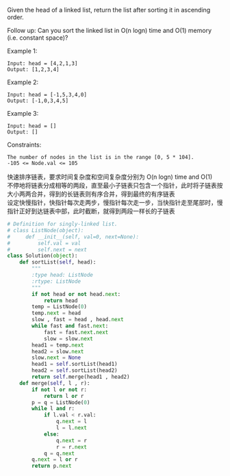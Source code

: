 Given the head of a linked list, return the list after sorting it in ascending order.

Follow up: Can you sort the linked list in O(n logn) time and O(1) memory (i.e. constant space)?

 

Example 1:
```
Input: head = [4,2,1,3]
Output: [1,2,3,4]
```
Example 2:
```
Input: head = [-1,5,3,4,0]
Output: [-1,0,3,4,5]
```
Example 3:
```
Input: head = []
Output: []
``` 

Constraints:
```
The number of nodes in the list is in the range [0, 5 * 104].
-105 <= Node.val <= 105
```
快速排序链表，要求时间复杂度和空间复杂度分别为 O(n logn) time and O(1)  
不停地将链表分成相等的两段，直至最小子链表只包含一个指针，此时将子链表按大小两两合并，得到的长链表则有序合并，得到最终的有序链表  
设定快慢指针，快指针每次走两步，慢指针每次走一步，当快指针走至尾部时，慢指针正好到达链表中部，此时截断，就得到两段一样长的子链表  
```python
# Definition for singly-linked list.
# class ListNode(object):
#     def __init__(self, val=0, next=None):
#         self.val = val
#         self.next = next
class Solution(object):
    def sortList(self, head):
        """
        :type head: ListNode
        :rtype: ListNode
        """
        if not head or not head.next:
            return head
        temp = ListNode(0)
        temp.next = head
        slow , fast = head , head.next
        while fast and fast.next:
            fast = fast.next.next
            slow = slow.next
        head1 = temp.next
        head2 = slow.next
        slow.next = None
        head1 = self.sortList(head1)
        head2 = self.sortList(head2)
        return self.merge(head1 , head2)
    def merge(self, l , r):
        if not l or not r:
            return l or r
        p = q = ListNode(0)
        while l and r:
            if l.val < r.val:
                q.next = l
                l = l.next
            else:
                q.next = r
                r = r.next
            q = q.next
        q.next = l or r
        return p.next
```

